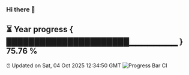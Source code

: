 ### Hi there 👋
⏳ Year progress { ██████████████████████▁▁▁▁▁▁▁▁ } 75.76 %
---
⏰ Updated on Sat, 04 Oct 2025 12:34:50 GMT
![Progress Bar CI](https://github.com/liununu/liununu/workflows/Progress%20Bar%20CI/badge.svg)
